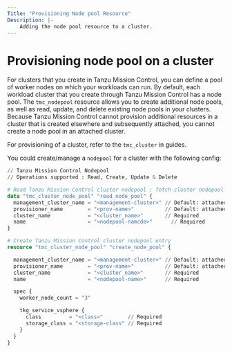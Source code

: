 ```yaml
---
Title: "Provisioning Node pool Resource"
Description: |-
    Adding the node pool resource to a cluster.
---
```


# Provisioning node pool on a cluster

For clusters that you create in Tanzu Mission Control, you can define a pool of worker nodes on which your workloads can run.
By default, each workload cluster that you create through Tanzu Mission Control has a node pool.
The `tmc_nodepool` resource allows you to create additional node pools, as well as read, update, and delete existing node pools in your clusters.
Because Tanzu Mission Control cannot provision additional resources in a cluster that is created elsewhere and subsequently attached, you cannot create a node pool in an attached cluster.

For provisioning of a cluster, refer to the `tmc_cluster` in guides.

You could create/manage a `nodepool` for a cluster with the following config:

```terraform
// Tanzu Mission Control Nodepool
// Operations supported : Read, Create, Update & Delete

# Read Tanzu Mission Control cluster nodepool : fetch cluster nodepool details
data "tmc_cluster_node_pool" "read_node_pool" {
  management_cluster_name = "<management-cluster>" // Default: attached
  provisioner_name        = "<prov-name>"          // Default: attached
  cluster_name            = "<cluster_name>"       // Required
  name                    = "<nodepool-namcde>"      // Required
}

# Create Tanzu Mission Control cluster nodepool entry
resource "tmc_cluster_node_pool" "create_node_pool" {

  management_cluster_name = "<management-cluster>" // Default: attached
  provisioner_name        = "<prov-name>"          // Default: attached
  cluster_name            = "<cluster_name>"       // Required
  name                    = "<nodepool-name>"      // Required

  spec {
    worker_node_count = "3"

    tkg_service_vsphere {
      class         = "<class>"        // Required
      storage_class = "<storage-class" // Required
    }
  }
}
```
